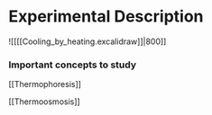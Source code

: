 # Experimental Description

![[[[Cooling_by_heating.excalidraw]]|800]]
### Important concepts to study

[[Thermophoresis]]


[[Thermoosmosis]]
